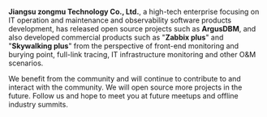 **Jiangsu zongmu Technology Co., Ltd.**, a high-tech enterprise focusing on IT operation and maintenance and observability software products development, has released open source projects such as **ArgusDBM**, and also developed commercial products such as "**Zabbix plus**" and "**Skywalking plus**" from the perspective of front-end monitoring and burying point, full-link tracing, IT infrastructure monitoring and other O&M scenarios.

We benefit from the community and will continue to contribute to and interact with the community. We will open source more projects in the future. Follow us and hope to meet you at future meetups and offline industry summits.
